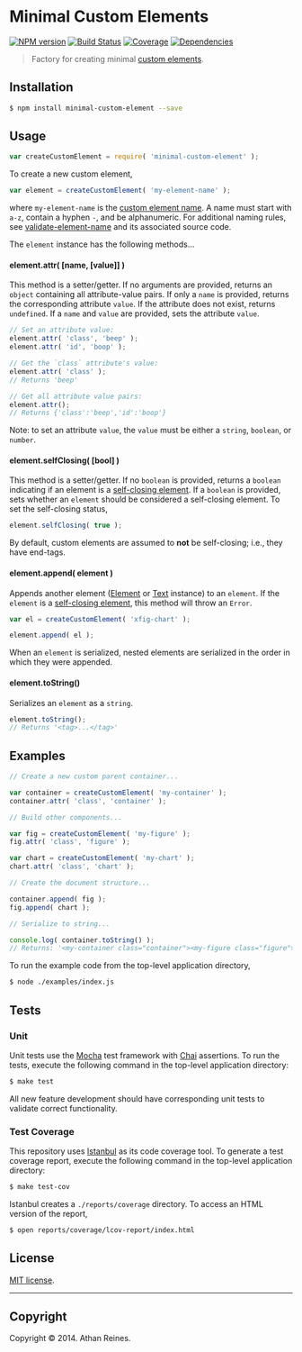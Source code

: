 Minimal Custom Elements
=======================
[![NPM version][npm-image]][npm-url] [![Build Status][travis-image]][travis-url] [![Coverage][coveralls-image]][coveralls-url] [![Dependencies][dependencies-image]][dependencies-url]

> Factory for creating minimal [custom elements](http://www.html5rocks.com/en/tutorials/webcomponents/customelements/).


## Installation

``` bash
$ npm install minimal-custom-element --save
```


## Usage

``` javascript
var createCustomElement = require( 'minimal-custom-element' );
```

To create a new custom element,

``` javascript
var element = createCustomElement( 'my-element-name' );
```

where `my-element-name` is the [custom element name](http://www.w3.org/TR/custom-elements/#dfn-custom-element-type). A name must start with `a-z`, contain a hyphen `-`, and be alphanumeric. For additional naming rules, see [validate-element-name](https://github.com/sindresorhus/validate-element-name) and its associated source code.

The `element` instance has the following methods...

#### element.attr( [name, [value]] )

This method is a setter/getter. If no arguments are provided, returns an `object` containing all attribute-value pairs. If only a `name` is provided, returns the corresponding attribute `value`. If the attribute does not exist, returns `undefined`. If a `name` and `value` are provided, sets the attribute `value`.

``` javascript
// Set an attribute value:
element.attr( 'class', 'beep' );
element.attr( 'id', 'boop' );

// Get the `class` attribute's value:
element.attr( 'class' );
// Returns 'beep'

// Get all attribute value pairs:
element.attr();
// Returns {'class':'beep','id':'boop'}
```

Note: to set an attribute `value`, the `value` must be either a `string`, `boolean`, or `number`.


#### element.selfClosing( [bool] )

This method is a setter/getter. If no `boolean` is provided, returns a `boolean` indicating if an element is a [self-closing element](http://www.w3.org/html/wg/drafts/html/master/syntax.html#elements-0). If a `boolean` is provided, sets whether an `element` should be considered a self-closing element. To set the self-closing status,

``` javascript
element.selfClosing( true );
```

By default, custom elements are assumed to __not__ be self-closing; i.e., they have end-tags.

#### element.append( element )

Appends another element ([Element](https://github.com/element-io/element) or [Text](https://github.com/element-io/text) instance) to an `element`. If the `element` is a [self-closing element](http://www.w3.org/TR/html-markup/syntax.html), this method will throw an `Error`.

``` javascript
var el = createCustomElement( 'xfig-chart' );

element.append( el );
```

When an `element` is serialized, nested elements are serialized in the order in which they were appended.


#### element.toString()

Serializes an `element` as a `string`.

``` javascript
element.toString();
// Returns '<tag>...</tag>'
```


## Examples

``` javascript
// Create a new custom parent container...

var container = createCustomElement( 'my-container' );
container.attr( 'class', 'container' );

// Build other components...

var fig = createCustomElement( 'my-figure' );
fig.attr( 'class', 'figure' );

var chart = createCustomElement( 'my-chart' );
chart.attr( 'class', 'chart' );

// Create the document structure...

container.append( fig );
fig.append( chart );

// Serialize to string...

console.log( container.toString() );
// Returns: '<my-container class="container"><my-figure class="figure"><my-chart class="chart"></my-chart></my-figure></my-container>'
```

To run the example code from the top-level application directory,

``` bash
$ node ./examples/index.js
```


## Tests

### Unit

Unit tests use the [Mocha](http://visionmedia.github.io/mocha) test framework with [Chai](http://chaijs.com) assertions. To run the tests, execute the following command in the top-level application directory:

``` bash
$ make test
```

All new feature development should have corresponding unit tests to validate correct functionality.


### Test Coverage

This repository uses [Istanbul](https://github.com/gotwarlost/istanbul) as its code coverage tool. To generate a test coverage report, execute the following command in the top-level application directory:

``` bash
$ make test-cov
```

Istanbul creates a `./reports/coverage` directory. To access an HTML version of the report,

``` bash
$ open reports/coverage/lcov-report/index.html
```


## License

[MIT license](http://opensource.org/licenses/MIT). 


---
## Copyright

Copyright &copy; 2014. Athan Reines.



[npm-image]: http://img.shields.io/npm/v/minimal-custom-element.svg
[npm-url]: https://npmjs.org/package/minimal-custom-element

[travis-image]: http://img.shields.io/travis/element-io/minimal-custom-element/master.svg
[travis-url]: https://travis-ci.org/element-io/minimal-custom-element

[coveralls-image]: https://img.shields.io/coveralls/element-io/minimal-custom-element/master.svg
[coveralls-url]: https://coveralls.io/r/element-io/minimal-custom-element?branch=master

[dependencies-image]: http://img.shields.io/david/element-io/minimal-custom-element.svg
[dependencies-url]: https://david-dm.org/element-io/minimal-custom-element

[dev-dependencies-image]: http://img.shields.io/david/dev/element-io/minimal-custom-element.svg
[dev-dependencies-url]: https://david-dm.org/dev/element-io/minimal-custom-element

[github-issues-image]: http://img.shields.io/github/issues/element-io/minimal-custom-element.svg
[github-issues-url]: https://github.com/element-io/minimal-custom-element/issues